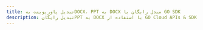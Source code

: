 ---title: تبدیل پاورپوینت بهDOCX، PPT به DOCX مبدل رایگان یا GO SDKdescription: تبدیل رایگانPPT به DOCX با استفاده از GO Cloud APIs & SDK. همچنین اسناد Microsoft PowerPoint را در Cloud ایجاد، ویرایش و رندر کنید.---